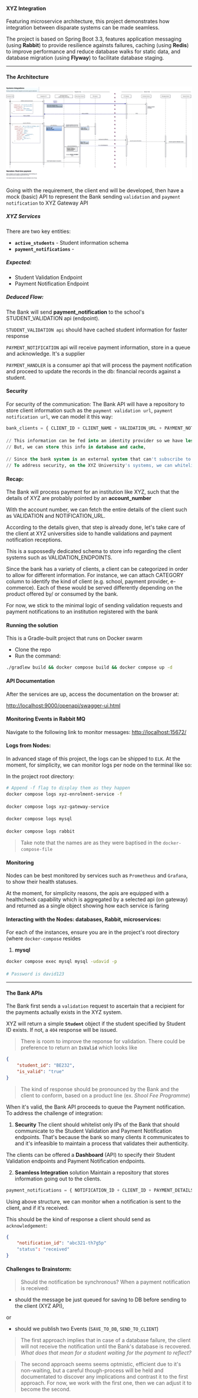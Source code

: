 #### XYZ Integration

Featuring microservice architecture, this project demonstrates how integration between disparate systems can be made seamless. 

The project is based on Spring Boot 3.3, features application messaging (using __Rabbit__) to provide resilience againsts failures, caching (using __Redis__) 
to improve performance and reduce database walks for static data, and database migration (using __Flyway__) to facilitate database staging.

___

#### The Architecture
![View Architecture Design](./doc/Structure_flow.webp)


Going with the requirement, the client end will be developed, then have a mock (basic) API to represent the Bank sending ``validation`` and ``payment notification`` to XYZ Gateway API


##### XYZ Services

There are two key entities:
* __`active_students`__ - Student information schema
* __`payment_notifications`__ - 


##### Expected:
* Student Validation Endpoint
* Payment Notification Endpoint

##### Deduced Flow:
The Bank will send __payment_notification__ to the school's STUDENT_VALIDATION api (endpoint).

`STUDENT_VALIDATION api` should have cached student information for faster response


`PAYMENT_NOTIFICATION` api will receive payment information, store in a queue and acknowledge. It's a supplier

`PAYMENT_HANDLER` is a consumer api that will process the payment notification and proceed to update the records in the db: financial records against a student.


#### Security
For security of the communication:
The Bank API will have a repository to store client information such as the `payment validation url`, `payment notification url`, we can model it this way:

```sql
bank_clients = { CLIENT_ID + CLIENT_NAME + VALIDATION_URL + PAYMENT_NOTIFICATION_URL }

// This information can be fed into an identity provider so we have less burden of maintaining the clients.
// But, we can store this info in database and cache,

// Since the bank system is an external system that can't subscribe to the XYZ's apis, we enhance security of the enpoints with the following approach:
// To address security, on the XYZ University's systems, we can whitelist which IPs (the bank IP/ hostname) to allow for the payment validation and notifications
```

#### Recap:

The Bank will process payment for an institution like XYZ, such that the details of XYZ are probably pointed by an __account_number__ 

With the account number, we can fetch the entire details of the client such as VALIDATION and NOTIFICATION_URL.

According to the details given, that step is already done, let's take care of the client at XYZ universities side to handle validations and payment notification receptions.

This is a supossedly dedicated schema to store info regarding the client systems such as VALIDATION_ENDPOINTS.

Since the bank has a variety of clients, a client can be categorized in order to allow for different information. For instance, we can attach CATEGORY 
column to identify the kind of client (e.g. school, payment provider, e-commerce). Each of these would be served differently depending on the product offered by/ 
or consumed by the bank.

For now, we stick to the minimal logic of sending validation requests and payment notifications to an institution registered with the bank


#### Running the solution
This is a Gradle-built project that runs on Docker swarm

* Clone the repo
* Run the command:
```sh
./gradlew build && docker compose build && docker compose up -d
```

#### API Documentation
After the services are up, access the documentation on the browser at:

[http://localhost:9000/openapi/swagger-ui.html](http://localhost:9000/openapi/swagger-ui.html)

#### Monitoring Events in Rabbit MQ
Navigate to the following link to monitor messages: [http://localhost:15672/](http://localhost:15672/)

#### Logs from Nodes:
In advanced stage of this project, the logs can be shipped to `ELK`. At the moment, for simplicity, we can monitor logs per node on the terminal like so:

In the project root directory:
```sh
# Append -f flag to display them as they happen 
docker compose logs xyz-enrolment-service -f

docker compose logs xyz-gateway-service

docker compose logs mysql

docker compose logs rabbit
```
> Take note that the names are as they were baptised in the `docker-compose-file`


#### Monitoring
Nodes can be best monitored by services such as ``Prometheus`` and ``Grafana``, to show their health statuses.

At the moment, for simplicity reasons, the apis are equipped with a healthcheck capability 
which is aggregated by a selected api (on gateway) and returned as a single object showing how each service is faring

#### Interacting with the Nodes: databases, Rabbit, microservices:

For each of the instances, ensure you are in the project's root directory (where ```docker-compose``` resides


1. __mysql__
```sh
docker compose exec mysql mysql -udavid -p

# Password is david123
```  


___

#### The Bank APIs
The Bank first sends a ```validation``` request to ascertain that a recipient for the payments actually exists in the XYZ system.

XYZ will return a simple __```Student```__ object if the student specified by Student ID exists. If not, a ```404``` response will be issued.

> There is room to improve the reponse for validation. There could be preference to return an __```IsValid```__ which looks like
```json
{
	"student_id": "BE232",
	"is_valid": "true"
}
```
> The kind of response should be pronounced by the Bank and the client to conform, based on a product line (ex. _Shool Fee Programme_)


When it's valid, the Bank API proceeds to queue the Payment notification. To address the challenge of integration:
1. __Security__
The client should whitelist only IPs of the Bank that should communicate to the Student Validation and Payment Notification endpoints. 
That's because the bank so many clients it communicates to and it's infeasible to maintain a process that validates their authenticity.

The clients can be offered a __Dashboard__ (API) to specify their Student Validation endpoints and Payment Notification endpoints.

2. __Seamless Integration__ solution
Maintain a repository that stores information going out to the clients.
> 
```sql
payment_notifications = { NOTIFICATION_ID + CLIENT_ID + PAYMENT_DETAILS + QUEUED_AT + IS_SENT + SENT_AT + IS_ACKNOWLEDGED + ACKNOWLEDGEMENT_RESPONSE + SEND_COUNT + COMMENT_LOG }
```

Using above structure, we can monitor when a notification is sent to the client, and if it's received. 

This should be the kind of response a client should send as `acknowledgement`:
```json
{
	"notification_id": "abc321-th7g5p"
	"status": "received"
}
```


#### Challenges to Brainstorm:
> Should the notification be synchronous? 
When a payment notification is received: 

* should the message be just queued for saving to DB before sending to the client (XYZ API),
 
or 

* should we publish two Events (```SAVE_TO_DB```, ```SEND_TO_CLIENT```)

> The first approach implies that in case of a database failure, the client will not receive the notification until the Bank's database is recovered. 
_What does that mean for a student waiting for the payment to reflect?_

> The second approach seems seems optmistic, efficient due to it's non-waiting, but a careful though-process will be held and documentated to discover any implications 
and contrast it to the first approach. For now, we work with the first one, then we can adjust it to become the second. 

  



